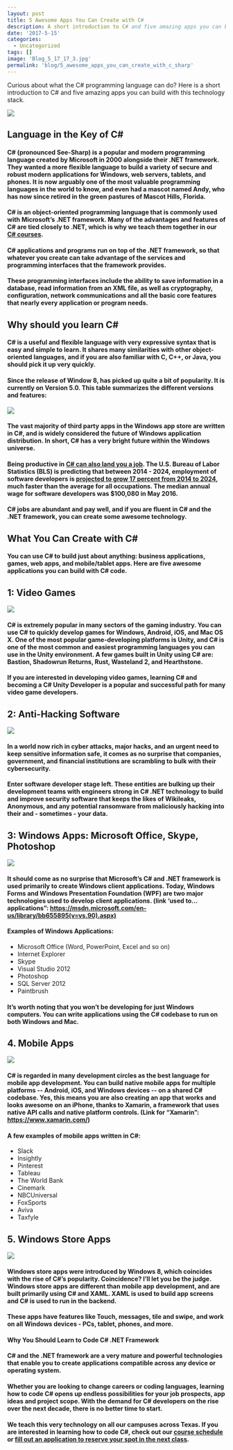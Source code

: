 ```yaml
---
layout: post
title: 5 Awesome Apps You Can Create with C#
description: A short introduction to C# and five amazing apps you can build with this technology stack
date: '2017-5-15'
categories:
  - Uncategorized
tags: []
image: 'Blog_5_17_17_3.jpg'
permalink: 'blog/5_awesome_apps_you_can_create_with_c_sharp'
---
```


Curious about what the C# programming language can do? Here is a short introduction to C# and five amazing apps you can build with this technology stack.

<div class="col-sm-12">
  <img class="img-responsive" src="/assets/images/Blog_5_17_17_1.jpg" />
</div>



## Language in the Key of C#

#### C# (pronounced See-Sharp) is a popular and modern programming language created by Microsoft in 2000 alongside their .NET framework. They wanted a more flexible language to build a variety of secure and robust modern applications for Windows, web servers, tablets, and phones. It is now arguably one of the most valuable programming languages in the world to know, and even had a mascot named Andy, who has now since retired in the green pastures of Mascot Hills, Florida.

#### C# is an object-oriented programming language that is commonly used with Microsoft’s .NET framework. Many of the advantages and features of C# are tied closely to .NET, which is why we teach them together in our [C# courses](/courses).

#### C# applications and programs run on top of the .NET framework, so that whatever you create can take advantage of the services and programming interfaces that the framework provides.

#### These programming interfaces include the ability to save information in a database, read information from an XML file, as well as cryptography, configuration, network communications and all the basic core features that nearly every application or program needs.

## Why should you learn C#

#### C# is a useful and flexible language with very expressive syntax that is easy and simple to learn. It shares many similarities with other object-oriented languages, and if you are also familiar with C, C++, or Java, you should pick it up very quickly.

#### Since the release of Window 8, has picked up quite a bit of popularity. It is currently on Version 5.0. This table summarizes the different versions and features:

<div class="col-sm-12">
  <img class="img-responsive" src="/assets/images/Blog_5_17_17_2.png" />
</div>



#### The vast majority of third party apps in the Windows app store are written in C#, and is widely considered the future of Windows application distribution. In short, C# has a very bright future within the Windows universe.

#### Being productive in [C# can also land you a job](https://www.indeed.com/jobs?q=C%23+Net+Developer&l=Texas). The U.S. Bureau of Labor Statistics (BLS) is predicting that between 2014 - 2024, employment of software developers is [projected to grow 17 percent from 2014 to 2024](https://www.bls.gov/ooh/computer-and-information-technology/software-developers.htm), much faster than the average for all occupations. The median annual wage for software developers was $100,080 in May 2016.

#### C# jobs are abundant and pay well, and if you are fluent in C# and the .NET framework, you can create some awesome technology.



## What You Can Create with C#

#### You can use C# to build just about anything: business applications, games, web apps, and mobile/tablet apps. Here are five awesome applications you can build with C# code.

## 1: Video Games

<div class="col-sm-12">
  <img class="img-responsive" src="/assets/images/Blog_5_17_17_3.jpg" />
</div>



#### C# is extremely popular in many sectors of the gaming industry. You can use C# to quickly develop games for Windows, Android, iOS, and Mac OS X. One of the most popular game-developing platforms is Unity, and C# is one of the most common and easiest programming languages you can use in the Unity environment. A few games built in Unity using C# are: Bastion, Shadowrun Returns, Rust, Wasteland 2, and Hearthstone.

#### If you are interested in developing video games, learning C# and becoming a C# Unity Developer is a popular and successful path for many video game developers.



## 2: Anti-Hacking Software

<div class="col-sm-12">
  <img class="img-responsive" src="/assets/images/Blog_5_17_17_4.jpg" />
</div>



#### In a world now rich in cyber attacks, major hacks, and an urgent need to keep sensitive information safe, it comes as no surprise that companies, government, and financial institutions are scrambling to bulk with their cybersecurity.

#### Enter software developer stage left. These entities are bulking up their development teams with engineers strong in C# .NET technology to build and improve security software that keeps the likes of Wikileaks, Anonymous, and any potential ransomware from maliciously hacking into their and - sometimes - your data.



## 3: Windows Apps: Microsoft Office, Skype, Photoshop

<div class="col-sm-12">
  <img class="img-responsive" src="/assets/images/Blog_5_17_17_5.jpg" />
</div>



#### It should come as no surprise that Microsoft’s C# and .NET framework is used primarily to create Windows client applications. Today, Windows Forms and Windows Presentation Foundation (WPF) are two major technologies used to develop client applications. (link ‘used to… applications”: https://msdn.microsoft.com/en-us/library/bb655895(v=vs.90).aspx)

#### Examples of Windows Applications:

- Microsoft Office (Word, PowerPoint, Excel and so on)
- Internet Explorer
- Skype
- Visual Studio 2012
- Photoshop
- SQL Server 2012
- Paintbrush

#### It’s worth noting that you won’t be developing for just Windows computers. You can write applications using the C# codebase to run on both Windows and Mac.



## 4. Mobile Apps

<div class="col-sm-12">
  <img class="img-responsive" src="/assets/images/Blog_5_17_17_6.jpg" />
</div>



#### C# is regarded in many development circles as the best language for mobile app development. You can build native mobile apps for multiple platforms -- Android, iOS, and Windows devices -- on a shared C# codebase. Yes, this means you are also creating an app that works and looks awesome on an iPhone, thanks to Xamarin, a framework that uses native API calls and native platform controls. (Link for “Xamarin”: https://www.xamarin.com/)

#### A few examples of mobile apps written in C#:

- Slack
- Insightly
- Pinterest
- Tableau
- The World Bank
- Cinemark
- NBCUniversal
- FoxSports
- Aviva
- Taxfyle



## 5. Windows Store Apps

<div class="col-sm-12">
  <img class="img-responsive" src="/assets/images/Blog_5_17_17_7.jpg" />
</div>



#### Windows store apps were introduced by Windows 8, which coincides with the rise of C#’s popularity. Coincidence? I’ll let you be the judge. Windows store apps are different than mobile app development, and are built primarily using C# and XAML. XAML is used to build app screens and C# is used to run in the backend.

#### These apps have features like Touch, messages, tile and swipe, and work on all Windows devices - PCs, tablet, phones, and more.

#### Why You Should Learn to Code C# .NET Framework

#### C# and the .NET framework are a very mature and powerful technologies that enable you to create applications compatible across any device or operating system.

#### Whether you are looking to change careers or coding languages, learning how to code C# opens up endless possibilities for your job prospects, app ideas and project scope. With the demand for C# developers on the rise over the next decade, there is no better time to start.

#### We teach this very technology on all our campuses across Texas. If you are interested in learning how to code C#, check out our [course schedule](/courses) or **[fill out an application to reserve your spot in the next class](/apply)**.
